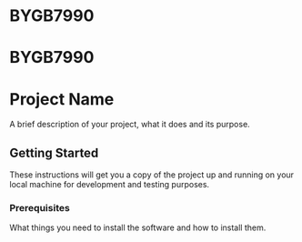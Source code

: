 # BYGB7990
# BYGB7990
# Project Name

A brief description of your project, what it does and its purpose.

## Getting Started

These instructions will get you a copy of the project up and running on your local machine for development and testing purposes.

### Prerequisites

What things you need to install the software and how to install them.
